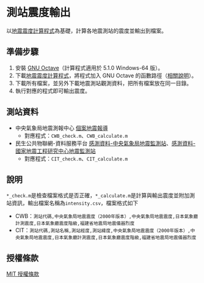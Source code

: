 # 測站震度輸出
以[地震震度計算程式](https://github.com/chemars/Seismic-Intensity-Scales)為基礎，計算各地震測站的震度並輸出到檔案。

## 準備步驟
1. 安裝 [GNU Octave](https://www.gnu.org/software/octave/)（計算程式適用於 5.1.0 Windows-64 版）。
2. 下載[地震震度計算程式](https://github.com/chemars/Seismic-Intensity-Scales)，將程式加入 GNU Octave 的函數路徑（[相關說明](https://octave.org/doc/interpreter/Manipulating-the-Load-Path.html)）。
3. 下載所有檔案，並另外下載地震測站觀測資料，把所有檔案放在同一目錄。
4. 執行對應的程式即可輸出震度。

## 測站資料
* 中央氣象局地震測報中心 [個案地震報導](https://scweb.cwb.gov.tw/zh-tw/page/disaster/3)
  - 對應程式：`CWB_check.m`、`CWB_calculate.m`
* 民生公共物聯網-資料服務平台 [感測資料-中央氣象局地震監測站](https://ci.taiwan.gov.tw/dsp/environmental_eq_cwb.aspx)、[感測資料-國家地震工程研究中心地震監測站](https://ci.taiwan.gov.tw/dsp/environmental_eq_ncree.aspx)
  - 對應程式：`CIT_check.m`、`CIT_calculate.m`

## 說明
`*_check.m`是檢查檔案格式是否正確，`*_calculate.m`是計算與輸出震度並附加測站資訊，輸出檔案名稱為`intensity.csv`，檔案格式如下
* CWB：`測站代碼,中央氣象局地震震度（2000年版本）,中央氣象局地震震度,日本氣象廳計測震度,日本氣象廳震度階級,福建省地震局地震儀器烈度`
* CIT：`測站代碼,測站名稱,測站經度,測站緯度,中央氣象局地震震度（2000年版本）,中央氣象局地震震度,日本氣象廳計測震度,日本氣象廳震度階級,福建省地震局地震儀器烈度`

## 授權條款
[MIT 授權條款](https://github.com/chemars/Seismic-Intensity-Output/blob/master/LICENSE)
